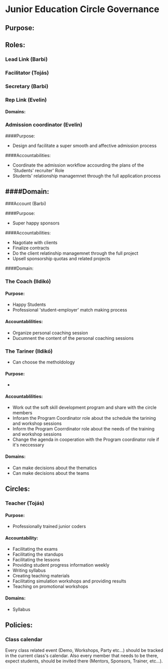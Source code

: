 # Junior Education Circle Governance

## Purpose:

## Roles:

### Lead Link (Barbi)
### Facilitator (Tojás)
### Secretary (Barbi)
### Rep Link (Evelin)

#### Domains:

### Admission coordinator (Evelin)

####Purpose: 
- Design and facilitate a super smooth and affective admission process

####Accountabilities: 
- Coordinate the admission workflow accourding the  plans of the 'Students' recruiter' Role
- Students' relationship managemnet through the full application process

####Domain: 
- 

###Account (Barbi)

####Purpose:
- Super happy sponsors

####Accountabilities: 
- Nagotiate with clients
- Finalize contracts
- Do the client relatinship managemnet through the full project
- Upsell sponsorship quotas and related projects

####Domain: 


### The Coach (Ildikó)

#### Purpose:
- Happy Students
-  Professional 'student-employer' match making process

#### Accountablilities:
- Organize personal coaching session
- Ducumnent the content of the personal coaching sessions

### The Tariner (Ildikó)
- Can choose the metholdology

#### Purpose:
- 

#### Accountablilities:

- Work out the soft skill development program and share with the circle members
- Inforam the Program Coordinator role about the schedule the tarining and workshop sessions
- Inform the Program Coorrdinator role about the needs of the training and workshop sessions
- Change the agenda in cooperation with the Program coordinator role if it's neccessary

#### Domains:
- Can make decisions about the thematics
- Can make decisions about the teams


## Circles:
### Teacher (Tojás)

#### Purpose:
- Professionally trained junior coders

#### Accountability:
- Facilitating the exams
- Facilitating the standups
- Facilitating the lessons
- Providing student progress information weekly
- Writing syllabus
- Creating teaching materials
- Facilitating simulation workshops and providing results
- Teaching on promotional workshops

#### Domains:
- Syllabus 

## Policies:
### Class calendar
Every class related event (Demo, Workshops, Party etc...) should be tracked in the current class's calendar. Also every member that needs to be there, expect students, should be invited there (Mentors, Sponsors, Trainer, etc...). 

